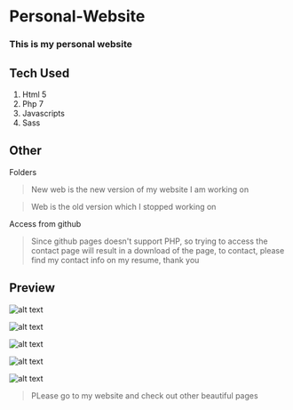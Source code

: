 # Personal-Website
### This is my personal website

## Tech Used
1. Html 5
2. Php 7
3. Javascripts
4. Sass

## Other
Folders
>New web is the new version of my website I am working on

>Web is the old version which I stopped working on

Access from github
>Since github pages doesn't support PHP, so trying to access the contact page will result in a download of the page, to contact, please find my contact info on my resume, thank you

## Preview
![alt text](https://WangHansen.github.io/img/designs/1.png "Main Page")

![alt text](https://WangHansen.github.io/img/designs/2.png "Main Page")

![alt text](https://WangHansen.github.io/img/designs/3.png "Main Page")

![alt text](https://WangHansen.github.io/img/designs/4.png "Main Page")

![alt text](https://WangHansen.github.io/img/designs/5.png "Main Page")
>PLease go to my website and check out other beautiful pages
